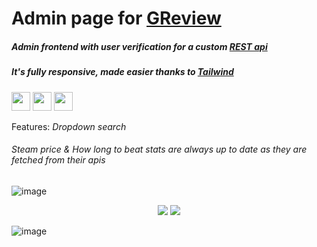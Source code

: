 # Admin page for <a href="https://ihascats.github.io/game-review/" target="_blank" rel="noopener">GReview</a>

##### Admin frontend with user verification for a custom <a href="https://github.com/ihascats/api" target="_blank" rel="noopener">REST api</a>
##### It's fully responsive, made easier thanks to <a href="https://github.com/tailwindlabs/tailwindcss" target="_blank" rel="noopener">Tailwind</a>
<p>
  <img src="https://img.shields.io/badge/React.js-3C005A?style=for-the-badge&logo=react&logoColor=white" height=30>
  <img src="https://img.shields.io/badge/JavaScript-3C005A?style=for-the-badge&logo=javascript&logoColor=white" height=30>
  <img src="https://img.shields.io/badge/Tailwindcss-3C005A?style=for-the-badge&logo=typescript&logoColor=white" height=30>
</p>
Features: <i>Dropdown search</i>  

###### Steam price & How long to beat stats are always up to date as they are fetched from their apis

![image](https://user-images.githubusercontent.com/94207512/198685159-5059b7f5-22d9-4b76-9917-d8bdfb2b7bdd.png)
<div align="center">
  <img src="https://user-images.githubusercontent.com/94207512/198692823-13d8d461-1c0c-4183-a324-297b10260345.png">
  <img src="https://user-images.githubusercontent.com/94207512/198693988-0e0e2361-1198-4fef-9f63-72957e1b216b.png">
</div>

![image](https://user-images.githubusercontent.com/94207512/198693227-866a16f0-261b-40c4-8dda-2dd3adc9dab1.png)

